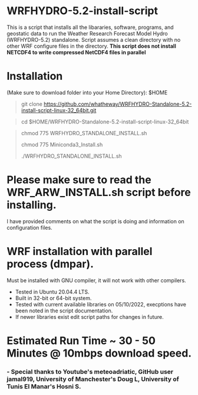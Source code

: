 # WRFHYDRO-5.2-install-script
This is a script that installs all the libararies, software, programs, and geostatic data to run the Weather Research Forecast Model Hydro (WRFHYDRO-5.2) standalone. 
Script assumes a clean directory with no other WRF configure files in the directory.
**This script does not install NETCDF4 to write compressed NetCDF4 files in parallel**

# Installation 
(Make sure to download folder into your Home Directory): $HOME


> git clone https://github.com/whatheway/WRFHYDRO-Standalone-5.2-install-script-linux-32_64bit.git

> cd $HOME/WRFHYDRO-Standalone-5.2-install-script-linux-32_64bit

> chmod 775 WRFHYDRO_STANDALONE_INSTALL.sh
> 
> chmod 775 Miniconda3_Install.sh
>
> ./WRFHYDRO_STANDALONE_INSTALL.sh

# Please make sure to read the WRF_ARW_INSTALL.sh script before installing.  
I have provided comments on what the script is doing and information on configuration files.


# WRF installation with parallel process (dmpar).
Must be installed with GNU compiler, it will not work with other compilers.


- Tested in Ubuntu 20.04.4 LTS.
- Built in 32-bit or 64-bit system.
- Tested with current available libraries on 05/10/2022, execptions have been noted in the script documentation. 
- If newer libraries exist edit script paths for changes in future.


# Estimated Run Time ~ 30 - 50 Minutes @ 10mbps download speed.
### - Special thanks to  Youtube's meteoadriatic, GitHub user jamal919, University of Manchester's  Doug L, University of Tunis El Manar's Hosni S.

